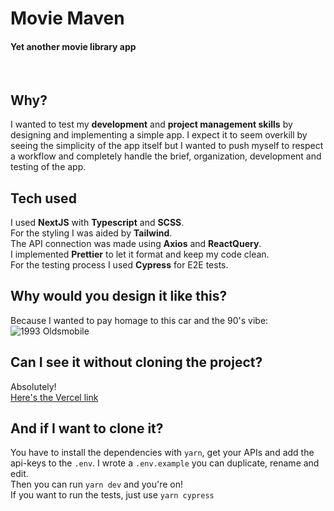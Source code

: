 # Movie Maven

#### Yet another movie library app

<br />

## Why?

I wanted to test my **development** and **project management skills** by designing and implementing a simple app. I expect it to
seem overkill by seeing the simplicity of the app itself but I wanted to push myself to respect a workflow and completely
handle the brief, organization, development and testing of the app.

## Tech used

I used **NextJS** with **Typescript** and **SCSS**.<br />
For the styling I was aided by **Tailwind**.<br />
The API connection was made using **Axios** and **ReactQuery**.<br />
I implemented **Prettier** to let it format and keep my code clean.<br />
For the testing process I used **Cypress** for E2E tests.<br />

## Why would you design it like this?

Because I wanted to pay homage to this car and the 90's vibe: <br />
![1993 Oldsmobile](https://cdn-fastly.thetruthaboutcars.com/media/2022/07/10/8886402/rare-rides-a-pristine-1993-oldsmobile-cutlass-ciera-much-driving-excitement.jpg?size=720x845&nocrop=1)

## Can I see it without cloning the project?

Absolutely!<br />
[Here's the Vercel link](https://movie-maven-mu.vercel.app/)

## And if I want to clone it?

You have to install the dependencies with `yarn`, get your APIs and add the api-keys to the `.env`. I wrote a `.env.example` you can duplicate, rename and edit. <br />
Then you can run `yarn dev` and you're on! <br />
If you want to run the tests, just use `yarn cypress`
